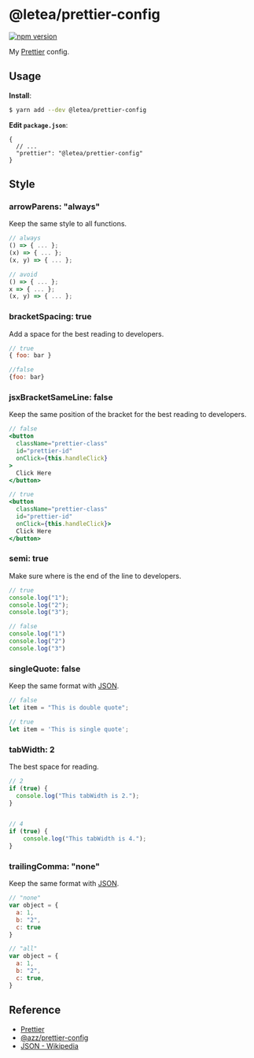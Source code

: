 # @letea/prettier-config

[![npm version](https://badge.fury.io/js/%40letea%2Fprettier-config.svg)](https://badge.fury.io/js/%40letea%2Fprettier-config)

My [Prettier](https://prettier.io) config.

## Usage

**Install**:

```bash
$ yarn add --dev @letea/prettier-config
```

**Edit `package.json`**:

```jsonc
{
  // ...
  "prettier": "@letea/prettier-config"
}
```

## Style

### arrowParens: "always"
Keep the same style to all functions.
``` javascript
// always
() => { ... };
(x) => { ... };
(x, y) => { ... };

// avoid
() => { ... };
x => { ... };
(x, y) => { ... };
```

### bracketSpacing: true
Add a space for the best reading to developers.
``` javascript
// true
{ foo: bar }

//false
{foo: bar}
```

### jsxBracketSameLine: false
Keep the same position of the bracket for the best reading to developers.
``` jsx
// false
<button
  className="prettier-class"
  id="prettier-id"
  onClick={this.handleClick}
>
  Click Here
</button>

// true
<button
  className="prettier-class"
  id="prettier-id"
  onClick={this.handleClick}>
  Click Here
</button>
```

### semi: true
Make sure where is the end of the line to developers.
``` javascript
// true
console.log("1");
console.log("2");
console.log("3");

// false
console.log("1")
console.log("2")
console.log("3")
```

### singleQuote: false
Keep the same format with [JSON](https://zh.wikipedia.org/wiki/JSON).
``` javascript
// false
let item = "This is double quote";

// true
let item = 'This is single quote';
```

### tabWidth: 2
The best space for reading.
``` javascript
// 2
if (true) {
  console.log("This tabWidth is 2.");
}


// 4
if (true) {
    console.log("This tabWidth is 4.");
}
```


### trailingComma: "none"
Keep the same format with [JSON](https://zh.wikipedia.org/wiki/JSON).
``` javascript
// "none"
var object = {
  a: 1,
  b: "2",
  c: true
}

// "all"
var object = {
  a: 1,
  b: "2",
  c: true,
}
```



## Reference

* [Prettier](https://prettier.io)
* [@azz/prettier-config](https://github.com/azz/prettier-config)
* [JSON - Wikipedia](https://zh.wikipedia.org/wiki/JSON)
